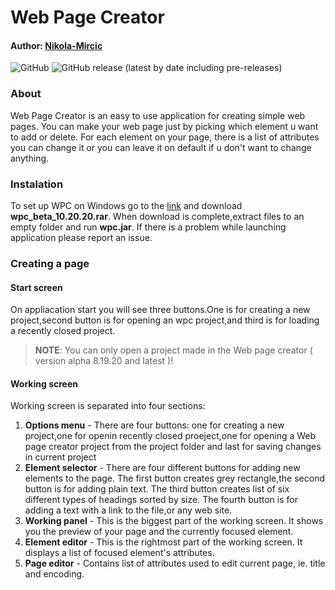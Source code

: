# Web Page Creator 
#### Author: [Nikola-Mircic](https://github.com/Nikola-Mircic)

![GitHub](https://img.shields.io/github/license/Nikola-Mircic/Web-Page-Creator?color=blue&label=License)
![GitHub release (latest by date including pre-releases)](https://img.shields.io/github/v/release/Nikola-Mircic/Web-Page-Creator?color=green&include_prereleases&label=Pre-release)

### About
Web Page Creator is an easy to use application for creating simple web pages. You can make your web page just by picking which element u want to add or delete. For each element on your page, there is a list of attributes you can change it or you can leave it on default if u don't want to change anything.

### Instalation
To set up WPC on Windows go to the [link](https://github.com/Nikola-Mircic/Web-Page-Creator/raw/master/release/wpc_beta_10.20.20.rar) and download __wpc_beta_10.20.20.rar__. When download is complete,extract files to an empty folder and run __wpc.jar__. If there is a problem while launching application please report an issue.

### Creating a page
#### Start screen
On appliacation start you will see three buttons.One is for creating a new project,second button is for opening an wpc project,and third is for loading a recently closed project.
> __NOTE__: You can only open a project made in the Web page creator ( version alpha 8.19.20 and latest )!
#### Working screen
Working screen is separated into four sections:
1. __Options menu__ - There are four buttons: one for creating a new project,one for openin recently closed proeject,one for opening a Web page creator project from the project folder and last for saving changes in current project
2. __Element selector__ - There are four different buttons for adding new elements to the page. The first button creates grey rectangle,the second button is for adding plain text. The third button creates list of six different types of headings sorted by size. The fourth button is for adding a text with a link to the file,or any web site.
3. __Working panel__ - This is the biggest part of the working screen. It shows you the preview of your page and the currently focused element.
4. __Element editor__ - This is the rightmost part of the working screen. It displays a list of focused element's attributes.
5. __Page editor__ - Contains list of attributes used to edit current page, ie. title and encoding.
